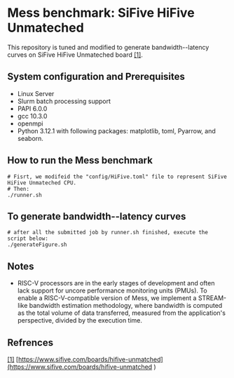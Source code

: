 # Mess benchmark: SiFive HiFive Unmateched 

This repository is tuned and modified to generate bandwidth--latency curves on SiFive HiFive Unmateched board [[1]](https://www.sifive.com/boards/hifive-unmatched). 




## System configuration and Prerequisites

- Linux Server 
- Slurm batch processing support 
- PAPI 6.0.0
- gcc 10.3.0
- openmpi 
- Python 3.12.1 with following packages: matplotlib, toml, Pyarrow, and seaborn. 




## How to run the Mess benchmark 

```
# Fisrt, we modifeid the "config/HiFive.toml" file to represent SiFive HiFive Unmateched CPU. 
# Then: 
./runner.sh 
```


## To generate bandwidth--latency curves

```
# after all the submitted job by runner.sh finished, execute the script below:
./generateFigure.sh 
```



## Notes

- RISC-V processors are in the early stages of development and often lack support for uncore performance monitoring units (PMUs). To enable a RISC-V-compatible version of Mess, we implement a STREAM-like bandwidth estimation methodology, where bandwidth is computed as the total volume of data transferred, measured from the application's perspective, divided by the execution time. 



## Refrences

[[1]](https://www.sifive.com/boards/hifive-unmatched ) [https://www.sifive.com/boards/hifive-unmatched](https://www.sifive.com/boards/hifive-unmatched ) 
